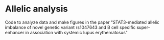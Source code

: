 # Allelic analysis
Code to analyze data and make figures in the paper "STAT3-mediated allelic imbalance of novel genetic variant 
rs1047643 and B cell specific super-enhancer in association with systemic lupus erythematosus"
